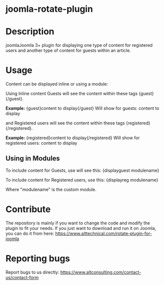 # joomla-rotate-plugin

# Description
joomlaJoomla 3+ plugin for displaying one type of content for registered users and another type of content for guests within an article.

# Usage
Content can be displayed inline or using a module:

Using Inline content
Guests will see the content within these tags {guest}{/guest}.

**Example:**
{guest}content to display{/guest}
Will show for guests: content to display

and Registered users will see the content within these tags {registered}{/registered}.

**Example:**
{registered}content to display{/registered}
Will show for registered users: content to display

## Using in Modules
To include content for Guests, use will see this:
{displayguest modulename}

To include content for Registered users, use this:
{displayreg modulename}

Where "modulename" is the custom module.

# Contribute
The repository is mainly if you want to change the code and modify the plugin to fit your needs. If you just want to download and run it on Joomla, you can do it from here:
https://www.alttechnical.com/rotate-plugin-for-joomla

# Reporting bugs
Report bugs to us directly:
https://www.altconsulting.com/contact-us/contact-form
